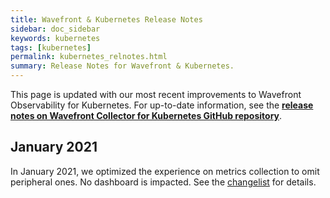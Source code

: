 ```yaml
---
title: Wavefront & Kubernetes Release Notes
sidebar: doc_sidebar
keywords: kubernetes
tags: [kubernetes]
permalink: kubernetes_relnotes.html
summary: Release Notes for Wavefront & Kubernetes.
---
```

This page is updated with our most recent improvements to Wavefront Observability for Kubernetes. For up-to-date information, see the **[release notes on Wavefront Collector for Kubernetes GitHub repository](https://github.com/wavefrontHQ/wavefront-collector-for-kubernetes/releases)**. 

## January 2021

In January 2021, we optimized the experience on metrics collection to omit peripheral ones. No dashboard is impacted. See the [changelist](https://github.com/wavefrontHQ/wavefront-collector-for-kubernetes/commit/2e9ee11ad4bb3b92f873fb062773312f75b9cd8c) for details. 
